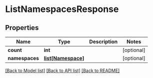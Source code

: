 # ListNamespacesResponse

## Properties
Name | Type | Description | Notes
------------ | ------------- | ------------- | -------------
**count** | **int** |  | [optional] 
**namespaces** | [**list[Namespace]**](Namespace.md) |  | [optional] 

[[Back to Model list]](../README.md#documentation-for-models) [[Back to API list]](../README.md#documentation-for-api-endpoints) [[Back to README]](../README.md)


